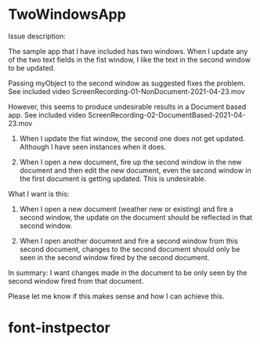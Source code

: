 # TwoWindowsApp

Issue description:

The sample app that I have included has two windows. When I update any of the two text fields in the fist window, I like the text in the second window to be updated. 

Passing myObject to the second window as suggested fixes the problem.  
See included video ScreenRecording-01-NonDocument-2021-04-23.mov


However, this seems to produce undesirable results in a Document based app.
See included video ScreenRecording-02-DocumentBased-2021-04-23.mov

1. When I update the fist window, the second one does not get updated. Although I have seen instances when it does.

2. When I open a new document, fire up the second window in the new document and then edit the new document, even the second window in the first document is getting updated.  This is undesirable.

What I want is this:

1. When I open a new document (weather new or existing) and fire a second window, the update on the document should  be reflected in that second window.

2. When I open another document and fire a second window from this second document, changes to the second document should only be seen in the second window fired by the second document.

In summary: I want changes made in the document to be only seen by the second window fired from that document.

Please let me know if this makes sense and how I can achieve this.


# font-instpector
